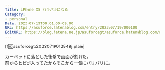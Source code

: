 ```yaml
---
Title: iPhone XS バキバキになる
Category:
- personal
Date: 2023-07-19T00:01:00+09:00
URL: https://asuforce.hatenablog.com/entry/2023/07/19/000100
EditURL: https://blog.hatena.ne.jp/asuforcegt/asuforce.hatenablog.com/atom/entry/820878482950958042
---
```


[f:id:asuforcegt:20230719012548j:plain]

カーペットに落とした衝撃で画面が割れた。  
前からヒビが入ってたからそこから一気にバリバリに。  
